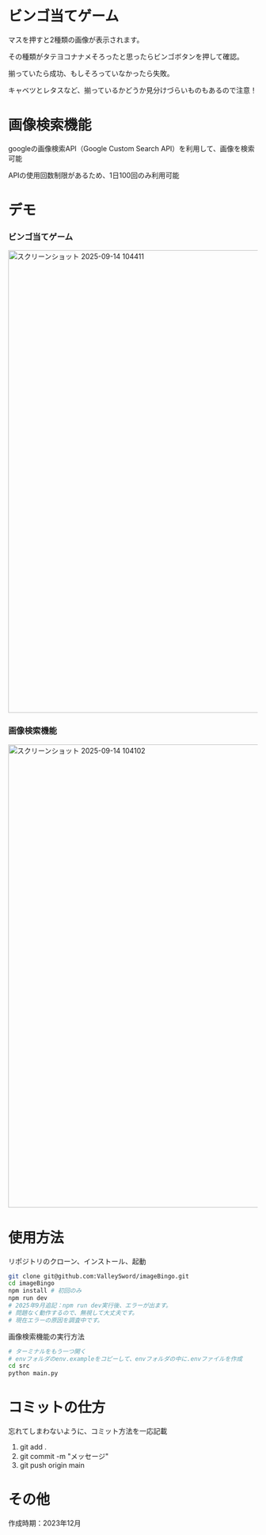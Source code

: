 # ビンゴ当てゲーム

マスを押すと2種類の画像が表示されます。

その種類がタテヨコナナメそろったと思ったらビンゴボタンを押して確認。

揃っていたら成功、もしそろっていなかったら失敗。

キャベツとレタスなど、揃っているかどうか見分けづらいものもあるので注意！

# 画像検索機能

googleの画像検索API（Google Custom Search API）を利用して、画像を検索可能

APIの使用回数制限があるため、1日100回のみ利用可能

# デモ

### ビンゴ当てゲーム

<img width="1519" height="935" alt="スクリーンショット 2025-09-14 104411" src="https://github.com/user-attachments/assets/fcc0bef3-fd94-4160-aea3-c00f9b6bd805" />


### 画像検索機能

<img width="1519" height="936" alt="スクリーンショット 2025-09-14 104102" src="https://github.com/user-attachments/assets/31a41635-88f5-49a7-8a66-3ddf0abd82bd" />


# 使用方法

リポジトリのクローン、インストール、起動

```bash
git clone git@github.com:ValleySword/imageBingo.git
cd imageBingo
npm install # 初回のみ
npm run dev
# 2025年9月追記：npm run dev実行後、エラーが出ます。
# 問題なく動作するので、無視して大丈夫です。
# 現在エラーの原因を調査中です。
```

画像検索機能の実行方法

```bash
# ターミナルをもう一つ開く
# envフォルダのenv.exampleをコピーして、envフォルダの中に.envファイルを作成
cd src
python main.py
```

# コミットの仕方

忘れてしまわないように、コミット方法を一応記載

1. git add .
2. git commit -m "メッセージ"
3. git push origin main

# その他

作成時期：2023年12月
